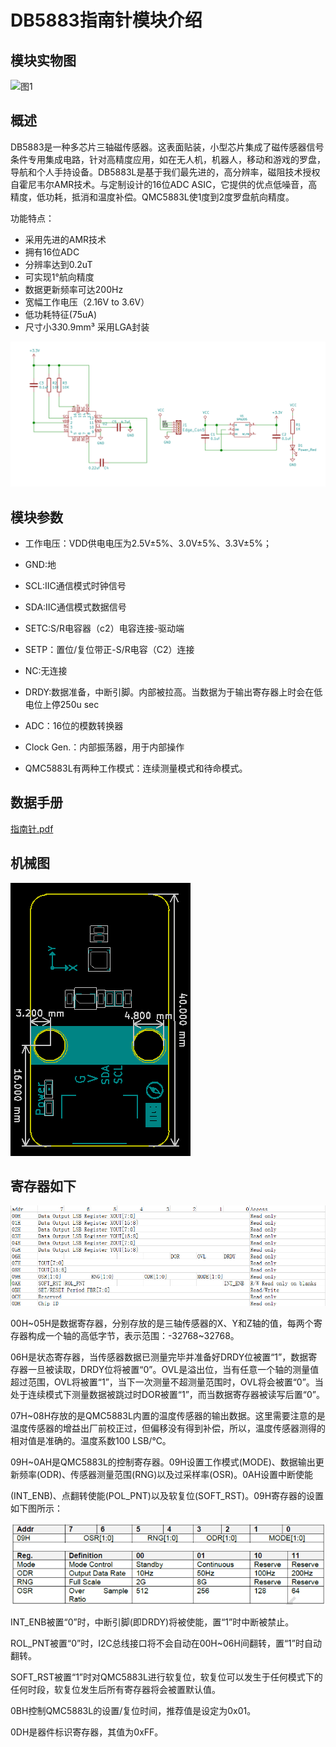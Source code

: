 # DB5883指南针模块介绍

## 模块实物图

![图1](compass/图1.jpg)





## 概述

​       DB5883是一种多芯片三轴磁传感器。这表面贴装，小型芯片集成了磁传感器信号条件专用集成电路，针对高精度应用，如在无人机，机器人，移动和游戏的罗盘，导航和个人手持设备。DB5883L是基于我们最先进的，高分辨率，磁阻技术授权自霍尼韦尔AMR技术。与定制设计的16位ADC ASIC，它提供的优点低噪音，高精度，低功耗，抵消和温度补偿。QMC5883L使1度到2度罗盘航向精度。



功能特点：

* 采用先进的AMR技术                 
* 拥有16位ADC
* 分辨率达到0.2uT                     
* 可实现1°航向精度
* 数据更新频率可达200Hz              
* 宽幅工作电压（2.16V to 3.6V）
* 低功耗特征(75uA)                    
* 尺寸小3*3*0.9mm³ 采用LGA封装



![tu5](compass/tu5.png)



## 模块参数

- 工作电压：VDD供电电压为2.5V±5%、3.0V±5%、3.3V±5%；

- GND:地

- SCL:IIC通信模式时钟信号

- SDA:IIC通信模式数据信号

- SETC:S/R电容器（c2）电容连接-驱动端

- SETP：置位/复位带正-S/R电容（C2）连接

- NC:无连接

- DRDY:数据准备，中断引脚。内部被拉高。当数据为于输出寄存器上时会在低电位上停250u sec

- ADC：16位的模数转换器

- Clock Gen.：内部振荡器，用于内部操作

- QMC5883L有两种工作模式：连续测量模式和待命模式。

  

## 数据手册

 [指南针.pdf](compass/指南针.pdf) 

## 机械图

![机械](compass/机械.png)





## 寄存器如下

![tu6](compass/tu6.png)

00H~05H是数据寄存器，分别存放的是三轴传感器的X、Y和Z轴的值，每两个寄存器构成一个轴的高低字节，表示范围：-32768~32768。

06H是状态寄存器，当传感器数据已测量完毕并准备好DRDY位被置“1”，数据寄存器一旦被读取，DRDY位将被置“0”。OVL是溢出位，当有任意一个轴的测量值超过范围，OVL将被置“1”，当下一次测量不超测量范围时，OVL将会被置“0”。当处于连续模式下测量数据被跳过时DOR被置“1”，而当数据寄存器被读写后置“0”。

07H~08H存放的是QMC5883L内置的温度传感器的输出数据。这里需要注意的是温度传感器的增益出厂前校正过，但偏移没有得到补偿，所以，温度传感器测得的相对值是准确的。温度系数100 LSB/℃。

09H~0AH是QMC5883L的控制寄存器。09H设置工作模式(MODE)、数据输出更新频率(ODR)、传感器测量范围(RNG)以及过采样率(OSR)。0AH设置中断使能

(INT_ENB)、点翻转使能(POL_PNT)以及软复位(SOFT_RST)。09H寄存器的设置如下图所示：

![tu7](compass/tu7.png)

INT_ENB被置“0”时，中断引脚(即DRDY)将被使能，置“1”时中断被禁止。

ROL_PNT被置“0”时，I2C总线接口将不会自动在00H~06H间翻转，置“1”时自动翻转。

SOFT_RST被置“1”时对QMC5883L进行软复位，软复位可以发生于任何模式下的任何时段，软复位发生后所有寄存器将会被置默认值。

0BH控制QMC5883L的设置/复位时间，推荐值是设定为0x01。

0DH是器件标识寄存器，其值为0xFF。